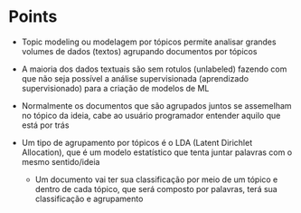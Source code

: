 # Points

- Topic modeling ou modelagem por tópicos permite analisar grandes volumes de dados (textos) agrupando documentos por tópicos

- A maioria dos dados textuais são sem rotulos (unlabeled) fazendo com que não seja possível a análise supervisionada (aprendizado supervisionado) para a criação de modelos de ML

- Normalmente os documentos que são agrupados juntos se assemelham no tópico da ideia, cabe ao usuário programador entender aquilo que está por trás

- Um tipo de agrupamento por tópicos é o LDA (Latent Dirichlet Allocation), que é um modelo estatístico que tenta juntar palavras com o mesmo sentido/ideia
    - Um documento vai ter sua classificação por meio de um tópico e dentro de cada tópico, que será composto por palavras, terá sua classificação e agrupamento